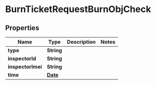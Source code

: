 
# BurnTicketRequestBurnObjCheck

## Properties
Name | Type | Description | Notes
------------ | ------------- | ------------- | -------------
**type** | **String** |  | 
**inspectorId** | **String** |  | 
**inspectorImei** | **String** |  | 
**time** | [**Date**](Date.md) |  | 



